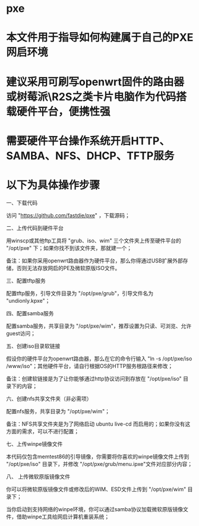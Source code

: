 # pxe

# 本文件用于指导如何构建属于自己的PXE网启环境

# 建议采用可刷写openwrt固件的路由器或树莓派\R2S之类卡片电脑作为代码搭载硬件平台，便携性强

# 需要硬件平台操作系统开启HTTP、SAMBA、NFS、DHCP、TFTP服务

# 以下为具体操作步骤

一、下载代码

访问 "https://github.com/fastdie/pxe" ，下载源码；

二、上传代码到硬件平台

用winscp或其他ftp工具将 "grub、iso、wim" 三个文件夹上传至硬件平台的 "/opt/pxe" 下；如果你找不到该文件夹，那就建一个；

备注：如果你采用openwrt路由器作为硬件平台，那么你得通过USB扩展外部存储，否则无法存放网启的PE及微软原版ISO文件。

三、配置tftp服务

配置tftp服务，引导文件目录为 "/opt/pxe/grub"，引导文件名为 "undionly.kpxe"；

四、配置samba服务

配置samba服务，共享目录为 "/opt/pxe/wim"，推荐设置为只读、可浏览、允许guest访问；

五、创建iso目录软链接

假设你的硬件平台为openwrt路由器，那么在它的命令行输入 "ln -s /opt/pxe/iso /www/iso"；其他硬件平台，请自行根据OS的HTTP服务根路径来修改；

备注：创建软链接是为了让你能够通过http协议访问到存放在 "/opt/pxe/iso" 目录下的内容；

六、创建nfs共享文件夹（非必需项）

配置nfs服务，共享目录为  "/opt/pxe/wim"；

备注：NFS共享文件夹是为了网络启动 ubuntu live-cd 而启用的；如果你没有这方面的需求，可以不进行配置；

七、上传winpe镜像文件

本代码仅包含memtest86的引导镜像，你需要将你喜欢的winpe镜像文件上传到 "/opt/pxe/iso" 目录下，并修改 "/opt/pxe/grub/menu.ipxe"文件对应部分内容；

八、 上传微软原版镜像文件

你可以将微软原版镜像文件或修改后的WIM、ESD文件上传到 "/opt/pxe/wim" 目录下；

当你启动到支持网络的winpe环境，你可以通过samba协议加载微软原版镜像文件，借助winpe工具给网启计算机重装系统；
